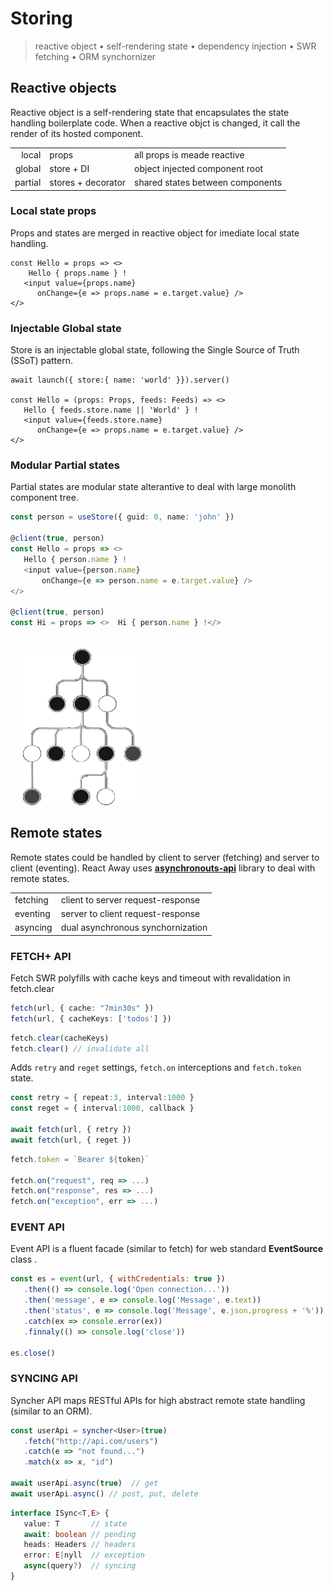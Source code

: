 <style>@import url(storing.css);</style> 

# Storing

> reactive object • self-rendering state • dependency injection • SWR fetching • ORM synchornizer

## Reactive objects 

Reactive object is a self-rendering state that encapsulates the state handling boilerplate code. When a reactive objct is changed, it call the render of its hosted component. 

| | | |
|-:|-|-|
| local | props | all props is meade reactive | 
| global | store + DI | object injected component root |
| partial | stores + decorator  | shared states between components |

### Local state props 

Props and states are merged in reactive object for imediate local state handling.

```tsx
const Hello = props => <>
    Hello { props.name } !
   <input value={props.name} 
      onChange={e => props.name = e.target.value} />
</>
```

### Injectable Global state

Store is an injectable global state, following the Single Source of Truth (SSoT) pattern.

```tsx
await launch({ store:{ name: 'world' }}).server()  

const Hello = (props: Props, feeds: Feeds) => <>   
   Hello { feeds.store.name || 'World' } !
   <input value={feeds.store.name} 
      onChange={e => props.name = e.target.value} />
</>
```

### Modular Partial states

Partial states are modular state alterantive to deal with large monolith component tree.

<aside id='partial-state' diagram cols='1:auto'>

```ts
const person = useStore({ guid: 0, name: 'john' })

@client(true, person)
const Hello = props => <> 
   Hello { person.name } !
   <input value={person.name} 
       onChange={e => person.name = e.target.value} />
</>

@client(true, person) 
const Hi = props => <>  Hi { person.name } !</>
```

<img id='c-tree' src='../@assets/img/partial-state-tree.png' />

</aside>

<style>
   ul li { 
      font-weight:700; 
      margin-top: 20px;
      margin-left: 15px; 
      margin-bottom: -20px;
      text-transform:uppercase 
   }

   img:last-of-type { 
      width: 190px;
      padding: 20px; 
      height: 250px;
      margin-bottom: -20px;
      background: var(--darkest);
   }
</style>

## Remote states

Remote states could be handled by client to server (fetching) and server to client (eventing). React Away uses [**asynchronouts-api**](https://github.com/c0d3x-software/syncher-api) library to deal with remote states.

|          |                                   | 
| -------- | --------------------------------- | 
| fetching | client to server request-response | 
| eventing | server to client request-response | 
| asyncing | dual asynchronous synchornization | 


### FETCH+ API

Fetch SWR polyfills with cache keys and timeout with revalidation in fetch.clear

<aside cols='2'>

```ts
fetch(url, { cache: "7min30s" })
fetch(url, { cacheKeys: ['todos'] })   
```

```ts
fetch.clear(cacheKeys)
fetch.clear() // invalidate all
```

</aside>


Adds  `retry` and `reget` settings, `fetch.on` interceptions and `fetch.token` state. 

<aside cols='5:4'> 


```ts
const retry = { repeat:3, interval:1000 }
const reget = { interval:1000, callback }

await fetch(url, { retry })
await fetch(url, { reget })
```

```ts
fetch.token = `Bearer ${token}`

fetch.on("request", req => ...)
fetch.on("response", res => ...)
fetch.on("exception", err => ...)
```

</aside>

### EVENT API 

Event API is a fluent facade (similar to fetch) for web standard **EventSource** class .

```js
const es = event(url, { withCredentials: true })
   .then(() => console.log('Open connection...'))
   .then('message', e => console.log('Message', e.text))
   .then('status', e => console.log('Message', e.json.progress + '%'))
   .catch(ex => console.error(ex))
   .finnaly(() => console.log('close'))

es.close() 
```

### SYNCING API

Syncher API maps RESTful APIs for high abstract remote state handling (similar to an ORM).

<aside cols='5:4'> 

```ts 
const userApi = syncher<User>(true)
   .fetch("http://api.com/users")
   .catch(e => "not found...")
   .match(x => x, "id")  
   
await userApi.async(true)  // get 
await userApi.async() // post, put, delete
```

```ts 
interface ISync<T,E> {   
   value: T       // state
   await: boolean // pending
   heads: Headers // headers
   error: E|nyll  // exception
   async(query?)  // syncing 
}
```

</aside>